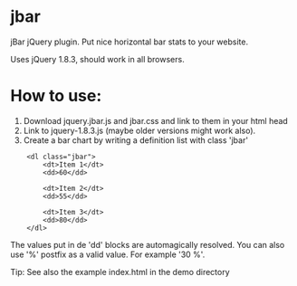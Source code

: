 jbar
====

jBar jQuery plugin.
Put nice horizontal bar stats to your website.

Uses jQuery 1.8.3, should work in all browsers.

How to use:
===========
1) Download jquery.jbar.js and jbar.css and link to them in your html head
2) Link to jquery-1.8.3.js (maybe older versions might work also).
3) Create a bar chart by writing a definition list with class 'jbar'
```
    <dl class="jbar">
        <dt>Item 1</dt>
        <dd>60</dd>
        
        <dt>Item 2</dt>
        <dd>55</dd>
        
        <dt>Item 3</dt>
        <dd>80</dd>
    </dl>
```

The values put in de 'dd' blocks are automagically resolved. You can also use '%' postfix as a valid value. For example '30 %'.

Tip: See also the example index.html in the demo directory